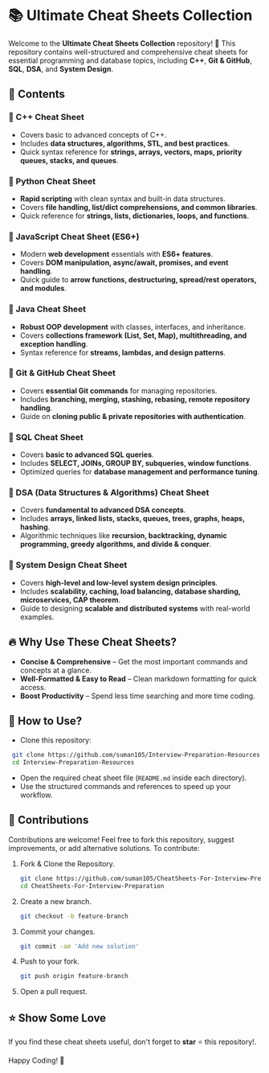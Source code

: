 # 📚 Ultimate Cheat Sheets Collection

Welcome to the **Ultimate Cheat Sheets Collection** repository! 🚀 This repository contains well-structured and comprehensive cheat sheets for essential programming and database topics, including **C++**, **Git & GitHub**, **SQL**, **DSA**, and **System Design**.

## 📌 Contents
### 🔹 C++ Cheat Sheet
- Covers basic to advanced concepts of C++.
- Includes **data structures, algorithms, STL, and best practices**.
- Quick syntax reference for **strings, arrays, vectors, maps, priority queues, stacks, and queues**.

### 🔹 Python Cheat Sheet
- **Rapid scripting** with clean syntax and built-in data structures.
- Covers **file handling, list/dict comprehensions, and common libraries**.
- Quick reference for **strings, lists, dictionaries, loops, and functions**.

### 🔹 JavaScript Cheat Sheet (ES6+)
- Modern **web development** essentials with **ES6+ features**.
- Covers **DOM manipulation, async/await, promises, and event handling**.
- Quick guide to **arrow functions, destructuring, spread/rest operators, and modules**.

### 🔹 Java Cheat Sheet
- **Robust OOP development** with classes, interfaces, and inheritance.
- Covers **collections framework (List, Set, Map), multithreading, and exception handling**.
- Syntax reference for **streams, lambdas, and design patterns**.

### 🔹 Git & GitHub Cheat Sheet
- Covers **essential Git commands** for managing repositories.
- Includes **branching, merging, stashing, rebasing, remote repository handling**.
- Guide on **cloning public & private repositories with authentication**.

### 🔹 SQL Cheat Sheet
- Covers **basic to advanced SQL queries**.
- Includes **SELECT, JOINs, GROUP BY, subqueries, window functions**.
- Optimized queries for **database management and performance tuning**.

### 🔹 DSA (Data Structures & Algorithms) Cheat Sheet
- Covers **fundamental to advanced DSA concepts**.
- Includes **arrays, linked lists, stacks, queues, trees, graphs, heaps, hashing**.
- Algorithmic techniques like **recursion, backtracking, dynamic programming, greedy algorithms, and divide & conquer**.

### 🔹 System Design Cheat Sheet
- Covers **high-level and low-level system design principles**.
- Includes **scalability, caching, load balancing, database sharding, microservices, CAP theorem**.
- Guide to designing **scalable and distributed systems** with real-world examples.

## 🔥 Why Use These Cheat Sheets?
- **Concise & Comprehensive** – Get the most important commands and concepts at a glance.
- **Well-Formatted & Easy to Read** – Clean markdown formatting for quick access.
- **Boost Productivity** – Spend less time searching and more time coding.

## 👥 How to Use?
- Clone this repository:
```sh
 git clone https://github.com/suman105/Interview-Preparation-Resources.git
 cd Interview-Preparation-Resources
```
- Open the required cheat sheet file (`README.md` inside each directory).
- Use the structured commands and references to speed up your workflow.


## 🤝 **Contributions**
Contributions are welcome! Feel free to fork this repository, suggest improvements, or add alternative solutions. To contribute:
1. Fork & Clone the Repository.
   ```sh
   git clone https://github.com/suman105/CheatSheets-For-Interview-Preparation.git
   cd CheatSheets-For-Interview-Preparation
2. Create a new branch.
   ```sh
   git checkout -b feature-branch
3. Commit your changes.
   ```sh
   git commit -am 'Add new solution'
4. Push to your fork.
   ```sh
   git push origin feature-branch
5. Open a pull request.

## ⭐ Show Some Love
If you find these cheat sheets useful, don't forget to **star** ⭐ this repository!.

Happy Coding! 🎯

